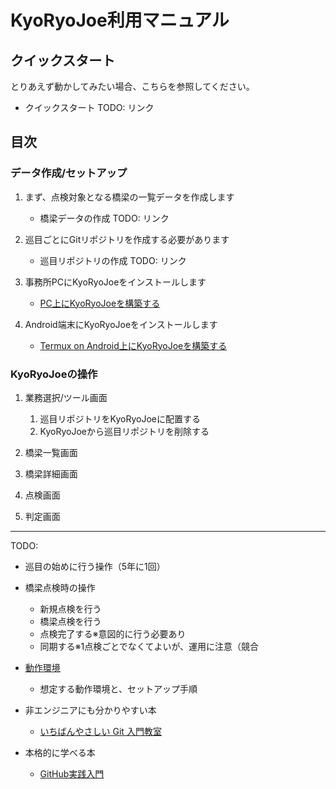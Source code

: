 KyoRyoJoe利用マニュアル
=======================

クイックスタート
----------------

とりあえず動かしてみたい場合、こちらを参照してください。

* クイックスタート TODO: リンク

目次
----

### データ作成/セットアップ

1. まず、点検対象となる橋梁の一覧データを作成します
   * 橋梁データの作成 TODO: リンク

1. 巡目ごとにGitリポジトリを作成する必要があります
   * 巡目リポジトリの作成 TODO: リンク

1. 事務所PCにKyoRyoJoeをインストールします
   * [PC上にKyoRyoJoeを構築する](manual/environment_pc.md)

1. Android端末にKyoRyoJoeをインストールします
   * [Termux on Android上にKyoRyoJoeを構築する](manual/environment_android_termux.md)

### KyoRyoJoeの操作

1. 業務選択/ツール画面
   1. 巡目リポジトリをKyoRyoJoeに配置する
   1. KyoRyoJoeから巡目リポジトリを削除する

1. 橋梁一覧画面

1. 橋梁詳細画面

1. 点検画面

1. 判定画面



-----------------

TODO: 

* 巡目の始めに行う操作（5年に1回）
* 橋梁点検時の操作
  * 新規点検を行う
  * 橋梁点検を行う
  * 点検完了する※意図的に行う必要あり
  * 同期する※1点検ごとでなくてよいが、運用に注意（競合
* [動作環境](doc_original/environment.md)
  * 想定する動作環境と、セットアップ手順


* 非エンジニアにも分かりやすい本
  * [いちばんやさしい Git 入門教室](https://www.amazon.co.jp/dp/4800712467/)
* 本格的に学べる本
  * [GitHub実践入門](https://www.amazon.co.jp/dp/477416366X/)

